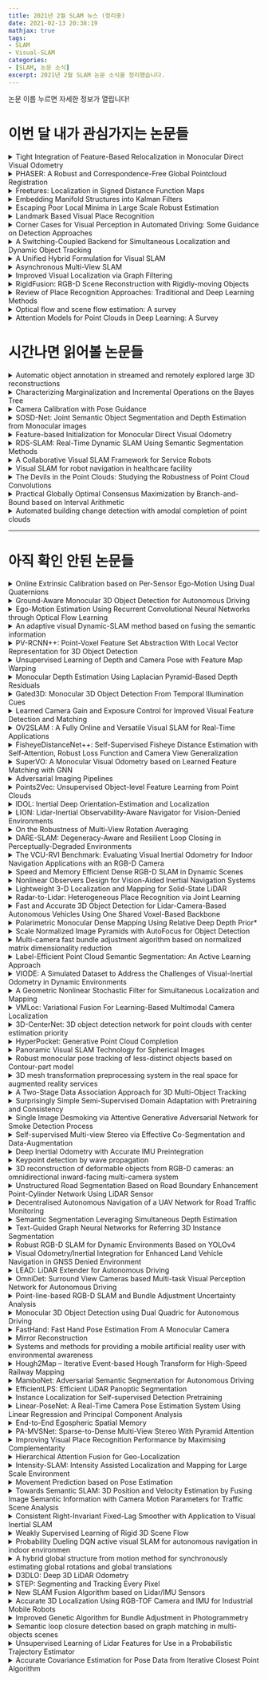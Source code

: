 ```yaml
---
title: 2021년 2월 SLAM 뉴스 (정리중)
date: 2021-02-13 20:38:19
mathjax: true
tags: 
- SLAM
- Visual-SLAM
categories: 
- [SLAM, 논문 소식]
excerpt: 2021년 2월 SLAM 논문 소식을 정리했습니다.
---
```


논문 이름 누르면 자세한 정보가 열립니다!

# 이번 달 내가 관심가지는 논문들

<details>
  <summary> Tight Integration of Feature-Based Relocalization in Monocular Direct Visual Odometry </summary>

- [논문 링크](https://arxiv.org/pdf/2102.01191.pdf)
- Daniel Cremers 교수님과 Rui Wang의 연구
  - DSO에 relocalization 기능이...?

</details>

<details>
  <summary> PHASER: A Robust and Correspondence-Free Global Pointcloud Registration </summary>

- [논문 링크](https://ieeexplore.ieee.org/abstract/document/9327458)
- Cadena 교수님, Roland Siegwart 교수님, Juan Nieto 교수님 연구 

</details>

<details>
  <summary> Freetures: Localization in Signed Distance Function Maps </summary>

- [논문 링크](https://ieeexplore.ieee.org/abstract/document/9327493)
- Jeffrey Delmerico, Juan Nieto, Roland Siegwart, Marc Pollefeys, Cesar Cadena Lerma (슬벤저스 ㄷㄷ)

</details>

<details>
  <summary> Embedding Manifold Structures into Kalman Filters </summary>

- [논문 링크](https://arxiv.org/pdf/2102.03804.pdf)
- 엄마... 수학 논문...

</details>

<details>
  <summary> Escaping Poor Local Minima in Large Scale Robust Estimation </summary>

- [논문 링크](https://arxiv.org/pdf/2102.10928.pdf)

</details>

<details>
  <summary> Landmark Based Visual Place Recognition </summary>

- [논문 링크](http://www.rsc.wce.ac.in/asset/RSC%202019%20Proceeding.pdf#page=56)

</details>

<details>
  <summary> Corner Cases for Visual Perception in Automated Driving: Some Guidance on Detection Approaches </summary>

- [논문 링크](https://arxiv.org/pdf/2102.05897.pdf)

</details>

<details>
  <summary> A Switching-Coupled Backend for Simultaneous Localization and Dynamic Object Tracking </summary>

- [논문 링크](https://ieeexplore.ieee.org/abstract/document/9343683)

</details>

<details>
  <summary> A Unified Hybrid Formulation for Visual SLAM </summary>

- [논문 링크](https://uwspace.uwaterloo.ca/bitstream/handle/10012/16807/Younes_Georges.pdf)
- Younes의 PhD 졸업 논문

</details>

<details>
  <summary> Asynchronous Multi-View SLAM </summary>

- [논문 링크](https://arxiv.org/pdf/2101.06562.pdf)

</details>

<details>
  <summary> Improved Visual Localization via Graph Filtering </summary>

- [논문 링크](https://www.mdpi.com/2313-433X/7/2/20/pdf)
- Ian Reid 교수님 랩실

</details>

<details>
  <summary> RigidFusion: RGB-D Scene Reconstruction with Rigidly-moving Objects </summary>

- [논문 링크](http://geometry.cs.ucl.ac.uk/projects/2021/rigidfusion/paper_docs/rigidfusion_eg21.pdf)
- Niessner 교수님 랩실

</details>

<details>
  <summary> Review of Place Recognition Approaches: Traditional and Deep Learning Methods </summary>

- [논문 링크](https://www.researchgate.net/profile/Melike-Sah/publication/348209290_Review_of_Place_Recognition_Approaches_Traditional_and_Deep_Learning_Methods/links/5ff8579ea6fdccdcb83be2a9/Review-of-Place-Recognition-Approaches-Traditional-and-Deep-Learning-Methods.pdf)

</details>

<details>
  <summary> Optical flow and scene flow estimation: A survey </summary>

- [논문 링크](https://www.sciencedirect.com/science/article/abs/pii/S0031320321000480)

</details>

<details>
  <summary> Attention Models for Point Clouds in Deep Learning: A Survey </summary>

- [논문 링크](https://arxiv.org/pdf/2102.10788.pdf)

</details>

# 시간나면 읽어볼 논문들

<details>
  <summary> Automatic object annotation in streamed and remotely explored large 3D reconstructions </summary>

- [논문 링크](http://scholar.google.com/scholar_url?url=https://link.springer.com/content/pdf/10.1007/s41095-020-0194-4.pdf&hl=en&sa=X&d=1626110032522529506&ei=chEcYPf1HeaKywSr2qLQBA&scisig=AAGBfm0CNTtgpTwB_3ZlRsv55MN72ZPfzg&nossl=1&oi=scholaralrt&hist=g4sYyGIAAAAJ:9348091814999700012:AAGBfm1H7Xc1GiCUB6yrQDNTUsLvTcDOSA&html=)

</details>

<details>
  <summary> Characterizing Marginalization and Incremental Operations on the Bayes Tree </summary>

- [논문 링크](https://books.google.co.kr/books?hl=en&lr=lang_en&id=uYYbEAAAQBAJ&oi=fnd&pg=PA227&ots=dtdxmozTb2&sig=XFzNCPorAK_8ZqS1-OjVv_jkL60&redir_esc=y#v=onepage&q&f=false)
- Kaess, Leonard 교수님

</details>

<details>
  <summary> Camera Calibration with Pose Guidance </summary>

- [논문 링크](https://arxiv.org/pdf/2102.10202.pdf)

</details>

<details>
  <summary> SOSD-Net: Joint Semantic Object Segmentation and Depth Estimation from Monocular images </summary>

- [논문 링크](https://arxiv.org/pdf/2101.07422.pdf)

</details>

<details>
  <summary> Feature-based Initialization for Monocular Direct Visual Odometry </summary>

- [논문 링크](https://vision.in.tum.de/_media/members/demmeln/gladkova2020idp.pdf)
- 오... Daniel Cremers 교수님 랩실의 석사 연구?

</details>

<details>
  <summary> RDS-SLAM: Real-Time Dynamic SLAM Using Semantic Segmentation Methods </summary>

- [논문 링크](https://ieeexplore.ieee.org/abstract/document/9318990)
- Mask-RCNN을 사용해서 움직이는 물체를 검출하고 제거함으로써, 움직이는 물체가 있는 환경에서도 잘 되는 SLAM을 구현.
- [지난달에도 RDS-SLAM이라고 나왔는데...](https://ieeexplore.ieee.org/abstract/document/9304693) ㅋㅋㅋ 이름이 겹친다

</details>

<details>
  <summary> A Collaborative Visual SLAM Framework for Service Robots </summary>

- [논문 링크](https://arxiv.org/pdf/2102.03228.pdf)

</details>

<details>
  <summary> Visual SLAM for robot navigation in healthcare facility </summary>

- [논문 링크](https://www.ncbi.nlm.nih.gov/pmc/articles/PMC7816967/)

</details>

<details>
  <summary> The Devils in the Point Clouds: Studying the Robustness of Point Cloud Convolutions </summary>

- [논문 링크](https://arxiv.org/pdf/2101.07832.pdf)

</details>

<details>
  <summary> Practical Globally Optimal Consensus Maximization by Branch-and-Bound based on Interval Arithmetic </summary>

- [논문 링크](https://www.sciencedirect.com/science/article/abs/pii/S0031320321000844)

</details>

<details>
  <summary> Automated building change detection with amodal completion of point clouds </summary>

- [논문 링크](https://www.sciencedirect.com/science/article/abs/pii/S0926580521000194)

</details>

-----

# 아직 확인 안된 논문들


<details>
  <summary> Online Extrinsic Calibration based on Per-Sensor Ego-Motion Using Dual Quaternions </summary>

- [논문 링크](https://arxiv.org/pdf/2101.11440.pdf)

</details>

<details>
  <summary> Ground-Aware Monocular 3D Object Detection for Autonomous Driving </summary>

- [논문 링크](https://ieeexplore.ieee.org/abstract/document/9327478)

</details>

<details>
  <summary> Ego-Motion Estimation Using Recurrent Convolutional Neural Networks through Optical Flow Learning </summary>

- [논문 링크](https://search.proquest.com/openview/f62fc1cfdf1b27629d36ccf6736ab5d8/1?pq-origsite=gscholar&cbl=2032404)

</details>

<details>
  <summary> An adaptive visual Dynamic-SLAM method based on fusing the semantic information </summary>

- [논문 링크](https://ieeexplore.ieee.org/abstract/document/9323060)
- 위에 RDS-SLAM과 비슷한 맥락인 것 같다.

</details>

<details>
  <summary> PV-RCNN++: Point-Voxel Feature Set Abstraction With Local Vector Representation for 3D Object Detection </summary>

- [논문 링크](https://arxiv.org/pdf/2102.00463.pdf)

</details>

<details>
  <summary> Unsupervised Learning of Depth and Camera Pose with Feature Map Warping </summary>

- [논문 링크](http://scholar.google.com/scholar_url?url=https://www.mdpi.com/1424-8220/21/3/923/pdf&hl=en&sa=X&d=8167159703508464356&ei=W9MeYKnhNoi6mwGNtY2ABA&scisig=AAGBfm1VVxW53aquht0lTVtlImiVy5O2aQ&nossl=1&oi=scholaralrt&hist=g4sYyGIAAAAJ:12090984375177028978:AAGBfm2qKllSiKwPb_W001CAt43ydX5q_Q&html=)

</details>

<details>
  <summary> Monocular Depth Estimation Using Laplacian Pyramid-Based Depth Residuals </summary>

- [논문 링크](https://ieeexplore.ieee.org/document/9316778/)

</details>

<details>
  <summary> Gated3D: Monocular 3D Object Detection From Temporal Illumination Cues </summary>

- [논문 링크](https://arxiv.org/pdf/2102.03602.pdf)

</details>

<details>
  <summary> Learned Camera Gain and Exposure Control for Improved Visual Feature Detection and Matching </summary>

- [논문 링크](https://arxiv.org/pdf/2102.04341.pdf)
- 좋은 visual keypoint를 찾는 적절한 camera gain과 exposure를 딥러닝으로 컨트롤! 좋은 연구인것 같다 (하지만 inference 시간이 어떻게 될까...)

</details>

<details>
  <summary> OV2SLAM : A Fully Online and Versatile Visual SLAM for Real-Time
Applications </summary>

- [논문 링크](https://arxiv.org/pdf/2102.04060.pdf)
- $OV^2$ SLAM

</details>

<details>
  <summary> FisheyeDistanceNet++: Self-Supervised Fisheye Distance Estimation with Self-Attention, Robust Loss Function and Camera View Generalization </summary>

- [논문 링크](https://www.researchgate.net/profile/Senthil_Yogamani2/publication/348900057_FisheyeDistanceNet_Self-Supervised_Fisheye_Distance_Estimation_with_Self-Attention_Robust_Loss_Function_and_Camera_View_Generalization/links/601524d7a6fdcc071ba15585/FisheyeDistanceNet-Self-Supervised-Fisheye-Distance-Estimation-with-Self-Attention-Robust-Loss-Function-and-Camera-View-Generalization.pdf)

</details>

<details>
  <summary> SuperVO: A Monocular Visual Odometry based on Learned Feature Matching with GNN </summary>

- [논문 링크](https://ieeexplore.ieee.org/abstract/document/9342136)
- 본격 SuperPoint + SuperGlue의 후계자인척 하기

</details>

<details>
  <summary> Adversarial Imaging Pipelines </summary>

- [논문 링크](https://arxiv.org/pdf/2102.03728.pdf)

</details>

<details>
  <summary> Points2Vec: Unsupervised Object-level Feature Learning from Point Clouds </summary>

- [논문 링크](https://arxiv.org/pdf/2102.04136.pdf)
- Roland Siegwart

</details>

<details>
  <summary> IDOL: Inertial Deep Orientation-Estimation and Localization </summary>

- [논문 링크](https://arxiv.org/pdf/2102.04024.pdf)

</details>

<details>
  <summary> LION: Lidar-Inertial Observability-Aware Navigator for Vision-Denied Environments </summary>

- [논문 링크](https://arxiv.org/pdf/2102.03443.pdf)
- Luca Carlone 교수님 참여!

</details>

<details>
  <summary> On the Robustness of Multi-View Rotation Averaging </summary>

- [논문 링크](https://arxiv.org/pdf/2102.05454.pdf)

</details>

<details>
  <summary> DARE-SLAM: Degeneracy-Aware and Resilient Loop Closing in Perceptually-Degraded Environments </summary>

- [논문 링크](https://arxiv.org/pdf/2102.05117.pdf)

</details>

<details>
  <summary> The VCU-RVI Benchmark: Evaluating Visual Inertial Odometry for Indoor Navigation Applications with an RGB-D Camera </summary>

- [논문 링크](https://ieeexplore.ieee.org/abstract/document/9341713)

</details>

<details>
  <summary> Speed and Memory Efficient Dense RGB-D SLAM in Dynamic Scenes </summary>

- [논문 링크](https://ieeexplore.ieee.org/abstract/document/9341542)

</details>

<details>
  <summary> Nonlinear Observers Design for Vision-Aided Inertial Navigation Systems </summary>

- [논문 링크](https://arxiv.org/pdf/2102.05111.pdf)

</details>

<details>
  <summary> Lightweight 3-D Localization and Mapping for Solid-State LiDAR </summary>

- [논문 링크](https://arxiv.org/pdf/2102.03800.pdf)

</details>

<details>
  <summary> Radar-to-Lidar: Heterogeneous Place Recognition via Joint Learning </summary>

- [논문 링크](https://arxiv.org/pdf/2102.04960.pdf)

</details>

<details>
  <summary> Fast and Accurate 3D Object Detection for Lidar-Camera-Based Autonomous Vehicles Using One Shared Voxel-Based Backbone </summary>

- [논문 링크](https://ieeexplore.ieee.org/stamp/stamp.jsp?arnumber=9340187)

</details>

<details>
  <summary> Polarimetric Monocular Dense Mapping Using Relative Deep Depth Prior* </summary>

- [논문 링크](https://arxiv.org/pdf/2102.05212.pdf)

</details>

<details>
  <summary> Scale Normalized Image Pyramids with AutoFocus for Object Detection </summary>

- [논문 링크](https://arxiv.org/pdf/2102.05646.pdf)

</details>

<details>
  <summary> Multi-camera fast bundle adjustment algorithm based on normalized matrix dimensionality reduction </summary>

- [논문 링크](http://www.irla.cn/en/article/doi/10.3788/IRLA20200156?)

</details>

<details>
  <summary> Label-Efficient Point Cloud Semantic Segmentation: An Active Learning Approach </summary>

- [논문 링크](https://arxiv.org/pdf/2101.06931.pdf)

</details>

<details>
  <summary> VIODE: A Simulated Dataset to Address the Challenges of Visual-Inertial Odometry in Dynamic Environments </summary>

- [논문 링크](https://arxiv.org/pdf/2102.05965.pdf)

</details>

<details>
  <summary> A Geometric Nonlinear Stochastic Filter for Simultaneous Localization and Mapping </summary>

- [논문 링크](https://arxiv.org/pdf/2102.06150.pdf)

</details>

<details>
  <summary> VMLoc: Variational Fusion For Learning-Based Multimodal Camera Localization </summary>

- [논문 링크](http://www.cs.ox.ac.uk/files/12581/vmloc.pdf)

</details>

<details>
  <summary> 3D-CenterNet: 3D object detection network for point clouds with center estimation priority </summary>

- [논문 링크](https://www.sciencedirect.com/science/article/abs/pii/S0031320321000716)

</details>

<details>
  <summary> HyperPocket: Generative Point Cloud Completion </summary>

- [논문 링크](https://arxiv.org/pdf/2102.05973.pdf)

</details>

<details>
  <summary> Panoramic Visual SLAM Technology for Spherical Images </summary>

- [논문 링크](https://www.mdpi.com/1424-8220/21/3/705/pdf)

</details>

<details>
  <summary> Robust monocular pose tracking of less-distinct objects based on Contour-part model </summary>

- [논문 링크](https://ieeexplore.ieee.org/abstract/document/9333633)

</details>

<details>
  <summary> 3D mesh transformation preprocessing system in the real space for augmented reality services </summary>

- [논문 링크](https://www.sciencedirect.com/science/article/pii/S2405959521000175)

</details>

<details>
  <summary> A Two-Stage Data Association Approach for 3D Multi-Object Tracking </summary>

- [논문 링크](https://arxiv.org/pdf/2101.08684.pdf)

</details>

<details>
  <summary> Surprisingly Simple Semi-Supervised Domain Adaptation with Pretraining and Consistency </summary>

- [논문 링크](https://arxiv.org/pdf/2101.12727.pdf)

</details>

<details>
  <summary> Single Image Desmoking via Attentive Generative Adversarial Network for Smoke Detection Process </summary>

- [논문 링크](https://link.springer.com/article/10.1007/s10694-021-01096-z)

</details>

<details>
  <summary> Self-supervised Multi-view Stereo via Effective Co-Segmentation and Data-Augmentation </summary>

- [논문 링크](https://www.aaai.org/AAAI21Papers/AAAI-2549.XuH.pdf)

</details>

<details>
  <summary> Deep Inertial Odometry with Accurate IMU Preintegration </summary>

- [논문 링크](https://arxiv.org/pdf/2101.07061.pdf)

</details>

<details>
  <summary> Keypoint detection by wave propagation </summary>

- [논문 링크](https://www.spiedigitallibrary.org/journals/journal-of-electronic-imaging/volume-30/issue-1/013003/Keypoint-detection-by-wave-propagation/10.1117/1.JEI.30.1.013003.short?SSO=1)

</details>

<details>
  <summary> 3D reconstruction of deformable objects from RGB-D cameras: an omnidirectional inward-facing multi-camera system </summary>

- [논문 링크](http://commandia.unizar.es/wp-content/uploads/VISAPP_2021_222.pdf)

</details>

<details>
  <summary> Unstructured Road Segmentation Based on Road Boundary Enhancement Point-Cylinder Network Using LiDAR Sensor </summary>

- [논문 링크](https://www.mdpi.com/2072-4292/13/3/495/pdf)

</details>

<details>
  <summary> Decentralised Autonomous Navigation of a UAV Network for Road Traffic Monitoring </summary>

- [논문 링크](https://ieeexplore.ieee.org/abstract/document/9329129)

</details>

<details>
  <summary> Semantic Segmentation Leveraging Simultaneous Depth Estimation </summary>

- [논문 링크](https://www.mdpi.com/1424-8220/21/3/690/pdf)

</details>

<details>
  <summary> Text-Guided Graph Neural Networks for Referring 3D Instance Segmentation </summary>

- [논문 링크](https://www.aaai.org/AAAI21Papers/AAAI-4433.HuangP.pdf)

</details>

<details>
  <summary> Robust RGB-D SLAM for Dynamic Environments Based on YOLOv4 </summary>

- [논문 링크](https://ieeexplore.ieee.org/abstract/document/9348738)

</details>

<details>
  <summary> Visual Odometry/Inertial Integration for Enhanced Land Vehicle Navigation in GNSS Denied Environment </summary>

- [논문 링크](https://ieeexplore.ieee.org/abstract/document/9348698)

</details>

<details>
  <summary> LEAD: LiDAR Extender for Autonomous Driving </summary>

- [논문 링크](https://arxiv.org/pdf/2102.07989.pdf)

</details>

<details>
  <summary> OmniDet: Surround View Cameras based Multi-task Visual Perception Network for Autonomous Driving </summary>

- [논문 링크](https://arxiv.org/pdf/2102.07448.pdf)

</details>

<details>
  <summary> Point-line-based RGB-D SLAM and Bundle Adjustment Uncertainty Analysis </summary>

- [논문 링크](https://arxiv.org/pdf/2102.07110.pdf)

</details>

<details>
  <summary> Monocular 3D Object Detection using Dual Quadric for Autonomous Driving </summary>

- [논문 링크](https://www.sciencedirect.com/science/article/abs/pii/S0925231221002071)

</details>

<details>
  <summary> FastHand: Fast Hand Pose Estimation From A Monocular Camera </summary>

- [논문 링크](https://arxiv.org/pdf/2102.07067.pdf)

</details>

<details>
  <summary> Mirror Reconstruction </summary>

- [논문 링크](https://www.freepatentsonline.com/y2021/0035329.html)
- Richard Newcombe

</details>

<details>
  <summary> Systems and methods for providing a mobile artificial reality user with environmental awareness </summary>

- [논문 링크](https://www.freepatentsonline.com/10901215.html)
- Richard Newcombe

</details>

<details>
  <summary> Hough2Map – Iterative Event-based Hough Transform for High-Speed Railway Mapping </summary>

- [논문 링크](https://arxiv.org/pdf/2102.08145.pdf)
- Roland Siegwart, Juan Nieto 교수님 랩실

</details>

<details>
  <summary> MamboNet: Adversarial Semantic Segmentation for Autonomous Driving </summary>

- [논문 링크](https://www.csie.ntu.edu.tw/~fuh/personal/MamboNetAdversarialSemanticSegmentationforAutonomousDriving.pdf)

</details>

<details>
  <summary> EfficientLPS: Efficient LiDAR Panoptic Segmentation </summary>

- [논문 링크](https://arxiv.org/pdf/2102.08009.pdf)

</details>

<details>
  <summary> Instance Localization for Self-supervised Detection Pretraining </summary>

- [논문 링크](https://arxiv.org/pdf/2102.08318.pdf)

</details>

<details>
  <summary> Linear-PoseNet: A Real-Time Camera Pose Estimation System Using Linear Regression and Principal Component Analysis </summary>

- [논문 링크](https://ieeexplore.ieee.org/abstract/document/9348762)

</details>

<details>
  <summary> End-to-End Egospheric Spatial Memory </summary>

- [논문 링크](https://arxiv.org/pdf/2102.07764.pdf)
- Ronald Clark, Andrew Davison 교수님 랩실 연구

</details>

<details>
  <summary> PA-MVSNet: Sparse-to-Dense Multi-View Stereo With Pyramid Attention </summary>

- [논문 링크](https://ieeexplore.ieee.org/stamp/stamp.jsp?arnumber=9352763)

</details>

<details>
  <summary> Improving Visual Place Recognition Performance by Maximising Complementarity </summary>

- [논문 링크](https://arxiv.org/pdf/2102.08416.pdf)

</details>

<details>
  <summary> Hierarchical Attention Fusion for Geo-Localization </summary>

- [논문 링크](https://arxiv.org/pdf/2102.09186.pdf)

</details>

<details>
  <summary> Intensity-SLAM: Intensity Assisted Localization and Mapping for Large Scale Environment </summary>

- [논문 링크](https://arxiv.org/pdf/2102.03798.pdf)

</details>

<details>
  <summary> Movement Prediction based on Pose Estimation </summary>

- [논문 링크](https://netlibrary.aau.at/obvuklhs/content/titleinfo/5809498/full.pdf)

</details>

<details>
  <summary> Towards Semantic SLAM: 3D Position and Velocity Estimation by Fusing Image Semantic Information with Camera Motion Parameters for Traffic Scene Analysis </summary>

- [논문 링크](https://www.researchgate.net/profile/Mostafa-Mansour-2/publication/348716719_remote_sensing_Towards_Semantic_SLAM_3D_Position_and_Velocity_Estimation_by_Fusing_Image_Semantic_Information_with_Camera_Motion_Parameters_for_Traffic_Scene_Analysis/links/600c75fe92851c13fe32078e/remote-sensing-Towards-Semantic-SLAM-3D-Position-and-Velocity-Estimation-by-Fusing-Image-Semantic-Information-with-Camera-Motion-Parameters-for-Traffic-Scene-Analysis.pdf)

</details>

<details>
  <summary> Consistent Right-Invariant Fixed-Lag Smoother with Application to Visual Inertial SLAM </summary>

- [논문 링크](https://arxiv.org/pdf/2102.08596.pdf)

</details>

<details>
  <summary> Weakly Supervised Learning of Rigid 3D Scene Flow </summary>

- [논문 링크](https://arxiv.org/pdf/2102.08945.pdf)

</details>

<details>
  <summary> Probability Dueling DQN active visual SLAM for autonomous navigation in indoor environmen </summary>

- [논문 링크](https://www.emerald.com/insight/content/doi/10.1108/IR-08-2020-0160/full/html)

</details>

<details>
  <summary> A hybrid global structure from motion method for synchronously estimating global rotations and global translations </summary>

- [논문 링크](https://www.sciencedirect.com/science/article/abs/pii/S0924271621000356)

</details>

<details>
  <summary> D3DLO: Deep 3D LiDAR Odometry </summary>

- [논문 링크](https://arxiv.org/pdf/2101.12242.pdf)

</details>

<details>
  <summary> STEP: Segmenting and Tracking Every Pixel </summary>

- [논문 링크](https://arxiv.org/pdf/2102.11859.pdf)
- Daniel Cremers

</details>

<details>
  <summary> New SLAM Fusion Algorithm based on Lidar/IMU Sensors </summary>

- [논문 링크](https://www.ion.org/publications/abstract.cfm?articleID=17868)

</details>

<details>
  <summary> Accurate 3D Localization Using RGB-TOF Camera and IMU for Industrial Mobile Robots </summary>

- [논문 링크](https://www.cambridge.org/core/journals/robotica/article/abs/accurate-3d-localization-using-rgbtof-camera-and-imu-for-industrial-mobile-robots/2F4D8821D8BFAA43BF142D27F72BC7E2)

</details>

<details>
  <summary> Improved Genetic Algorithm for Bundle Adjustment in Photogrammetry </summary>

- [논문 링크](https://ieeexplore.ieee.org/abstract/document/9323649)

</details>

<details>
  <summary> Semantic loop closure detection based on graph matching in multi-objects scenes </summary>

- [논문 링크](https://www.sciencedirect.com/science/article/abs/pii/S1047320321000389)

</details>

<details>
  <summary> Unsupervised Learning of Lidar Features for Use in a Probabilistic Trajectory Estimator </summary>

- [논문 링크](https://arxiv.org/pdf/2102.11261.pdf)

</details>

<details>
  <summary> Accurate Covariance Estimation for Pose Data from Iterative Closest Point Algorithm </summary>

- [논문 링크](https://www.ion.org/publications/abstract.cfm?articleID=17866)

</details>
